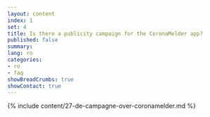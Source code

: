 ```yaml
---
layout: content
index: 1
set: 4
title: Is there a publicity campaign for the CoronaMelder app?
published: false
summary: 
lang: ro
categories:
- ro
- faq
showBreadCrumbs: true
showContact: true
---
```

{% include content/27-de-campagne-over-coronamelder.md %}
